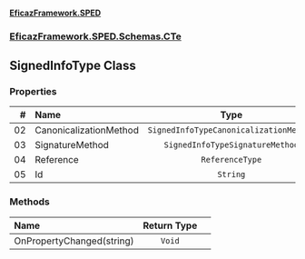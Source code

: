 #### [EficazFramework.SPED](EficazFrameworkSPED.md 'EficazFramework SPED')
### [EficazFramework.SPED.Schemas.CTe](EficazFramework.SPED.Schemas.CTe.md 'EficazFramework.SPED.Schemas.CTe')

## SignedInfoType Class
### Properties

| # | Name | Type | |
| ---: | :--- | :---: | :--- |
| 02 | CanonicalizationMethod | `SignedInfoTypeCanonicalizationMethod` |  |
| 03 | SignatureMethod | `SignedInfoTypeSignatureMethod` |  |
| 04 | Reference | `ReferenceType` |  |
| 05 | Id | `String` |  |
### Methods

| Name | Return Type | |
| :--- | :---: | :--- |
| OnPropertyChanged(string) | `Void` |  |
